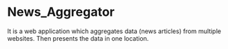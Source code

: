 # News_Aggregator
It is a web application which aggregates data (news articles) from multiple websites. Then presents the data in one location.
